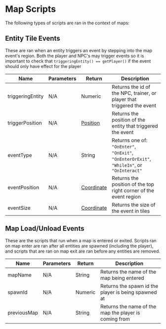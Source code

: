 # Map Scripts

The following types of scripts are ran in the context of maps:

## Entity Tile Events

These are ran when an entity triggers an event by stepping into the map event's region. Both the player and NPC's may trigger events so it is important 
to check that `triggeringEntity() == getPlayer()` if the event should only have effect for the player

| Name             | Parameters | Return                             | Description                                                                                |
|------------------|------------|------------------------------------|--------------------------------------------------------------------------------------------|
| triggeringEntity | N/A        | Numeric                            | Returns the id of the NPC, trainer, or player that triggered the event                     |
| triggerPosition  | N/A        | [Position](types.md#position)      | Returns the position of the entity that triggered the event                                |
| eventType        | N/A        | String                             | Returns one of: `"OnEnter"`, `"OnExit"`, `"OnEnterOrExit"`, `"WhileIn"`, or `"OnInteract"` |
| eventPosition    | N/A        | [Coordinate](types.md#coordninate) | Returns the position of the top right corner of the event region                           |
| eventSize        | N/A        | [Coordinate](types.md#coordinate)  | Returns the size of the event in tiles                                                     |

## Map Load/Unload Events

These are the scripts that run when a map is entered or exited. Scripts ran on map enter are ran after all entities are spawned (including the player), 
and scripts that are ran on map exit are ran before any entities are removed.

| Name        | Parameters | Return  | Description                                           |
|-------------|------------|---------|-------------------------------------------------------|
| mapName     | N/A        | String  | Returns the name of the map being entered             |
| spawnId     | N/A        | Numeric | Returns the spawn id the player is being spawned at   |
| previousMap | N/A        | String  | Returns the name of the map the player is coming from |
